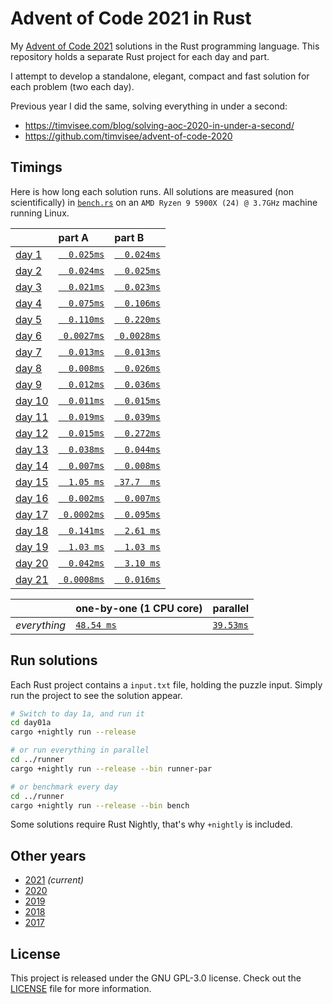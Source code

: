 # Advent of Code 2021 in Rust

My [Advent of Code 2021][aoc-2021] solutions in the Rust programming language.
This repository holds a separate Rust project for each day and part.

I attempt to develop a standalone, elegant, compact and fast solution for each
problem (two each day).

Previous year I did the same, solving everything in under a second:

- https://timvisee.com/blog/solving-aoc-2020-in-under-a-second/
- https://github.com/timvisee/advent-of-code-2020

## Timings

Here is how long each solution runs. All solutions are measured (non
scientifically) in [`bench.rs`](./runner/src/bin/bench.rs) on an
`AMD Ryzen 9 5900X (24) @ 3.7GHz` machine running Linux.

|                                                | part A                              | part B                              |
|:-----------------------------------------------|:------------------------------------|:------------------------------------|
| [day 1](https://adventofcode.com/2021/day/1)   | [`  0.025ms`](./day01a/src/main.rs) | [`  0.024ms`](./day01b/src/main.rs) |
| [day 2](https://adventofcode.com/2021/day/2)   | [`  0.024ms`](./day02a/src/main.rs) | [`  0.025ms`](./day02b/src/main.rs) |
| [day 3](https://adventofcode.com/2021/day/3)   | [`  0.021ms`](./day03a/src/main.rs) | [`  0.023ms`](./day03b/src/main.rs) |
| [day 4](https://adventofcode.com/2021/day/4)   | [`  0.075ms`](./day04a/src/main.rs) | [`  0.106ms`](./day04b/src/main.rs) |
| [day 5](https://adventofcode.com/2021/day/5)   | [`  0.110ms`](./day05a/src/main.rs) | [`  0.220ms`](./day05b/src/main.rs) |
| [day 6](https://adventofcode.com/2021/day/6)   | [` 0.0027ms`](./day06a/src/main.rs) | [` 0.0028ms`](./day06b/src/main.rs) |
| [day 7](https://adventofcode.com/2021/day/7)   | [`  0.013ms`](./day07a/src/main.rs) | [`  0.013ms`](./day07b/src/main.rs) |
| [day 8](https://adventofcode.com/2021/day/8)   | [`  0.008ms`](./day08a/src/main.rs) | [`  0.026ms`](./day08b/src/main.rs) |
| [day 9](https://adventofcode.com/2021/day/9)   | [`  0.012ms`](./day09a/src/main.rs) | [`  0.036ms`](./day09b/src/main.rs) |
| [day 10](https://adventofcode.com/2021/day/10) | [`  0.011ms`](./day10a/src/main.rs) | [`  0.015ms`](./day10b/src/main.rs) |
| [day 11](https://adventofcode.com/2021/day/11) | [`  0.019ms`](./day11a/src/main.rs) | [`  0.039ms`](./day11b/src/main.rs) |
| [day 12](https://adventofcode.com/2021/day/12) | [`  0.015ms`](./day12a/src/main.rs) | [`  0.272ms`](./day12b/src/main.rs) |
| [day 13](https://adventofcode.com/2021/day/13) | [`  0.038ms`](./day13a/src/main.rs) | [`  0.044ms`](./day13b/src/main.rs) |
| [day 14](https://adventofcode.com/2021/day/14) | [`  0.007ms`](./day14a/src/main.rs) | [`  0.008ms`](./day14b/src/main.rs) |
| [day 15](https://adventofcode.com/2021/day/15) | [`  1.05 ms`](./day15a/src/main.rs) | [` 37.7  ms`](./day15b/src/main.rs) |
| [day 16](https://adventofcode.com/2021/day/16) | [`  0.002ms`](./day16a/src/main.rs) | [`  0.007ms`](./day16b/src/main.rs) |
| [day 17](https://adventofcode.com/2021/day/17) | [` 0.0002ms`](./day17a/src/main.rs) | [`  0.095ms`](./day17b/src/main.rs) |
| [day 18](https://adventofcode.com/2021/day/18) | [`  0.141ms`](./day18a/src/main.rs) | [`  2.61 ms`](./day18b/src/main.rs) |
| [day 19](https://adventofcode.com/2021/day/19) | [`  1.03 ms`](./day19a/src/main.rs) | [`  1.03 ms`](./day19b/src/main.rs) |
| [day 20](https://adventofcode.com/2021/day/20) | [`  0.042ms`](./day20a/src/main.rs) | [`  3.10 ms`](./day20b/src/main.rs) |
| [day 21](https://adventofcode.com/2021/day/21) | [` 0.0008ms`](./day21a/src/main.rs) | [`  0.016ms`](./day21b/src/main.rs) |

|              | one-by-one (1 CPU core)                  | parallel                                     |
|:-------------|:-----------------------------------------|:---------------------------------------------|
| _everything_ | [`48.54 ms`](./runner/src/bin/runner.rs) | [`39.53ms`](./runner/src/bin/runner-par.rs)  |

## Run solutions

Each Rust project contains a `input.txt` file, holding the puzzle input. Simply
run the project to see the solution appear.

```bash
# Switch to day 1a, and run it
cd day01a
cargo +nightly run --release

# or run everything in parallel
cd ../runner
cargo +nightly run --release --bin runner-par

# or benchmark every day
cd ../runner
cargo +nightly run --release --bin bench
```

Some solutions require Rust Nightly, that's why `+nightly` is included.

## Other years

- [2021](https://github.com/timvisee/advent-of-code-2021) _(current)_
- [2020](https://github.com/timvisee/advent-of-code-2020)
- [2019](https://github.com/timvisee/advent-of-code-2019)
- [2018](https://github.com/timvisee/advent-of-code-2018)
- [2017](https://github.com/timvisee/advent-of-code-2017)

## License

This project is released under the GNU GPL-3.0 license.
Check out the [LICENSE](LICENSE) file for more information.

[aoc-2021]: https://adventofcode.com/2021

